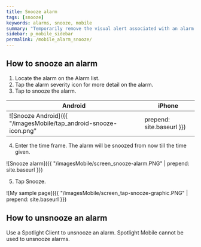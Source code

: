 ```yaml
---
title: Snooze alarm
tags: [snooze]
keywords: alarms, snooze, mobile
summary: "Temporarily remove the visual alert associated with an alarm."
sidebar: p_mobile_sidebar
permalink: /mobile_alarm_snooze/
---
```


## How to snooze an alarm

1. Locate the alarm on the Alarm list.
2. Tap the alarm severity icon for more detail on the alarm.
3. Tap to snooze the alarm.

Android | iPhone
--------|-------
![Snooze Android]({{ "/imagesMobile/tap_android-snooze-icon.png" | prepend: site.baseurl }}) | ![Snooze iPhone]({{ "/imagesMobile/tap_iOS-snooze-icon.png" | prepend: site.baseurl }})

4. Enter the time frame. The alarm will be snoozed from now till the time given.

![Snooze alarm]({{ "/imagesMobile/screen_snooze-alarm.PNG" | prepend: site.baseurl }})

5. Tap Snooze.

![My sample page]({{ "/imagesMobile/screen_tap-snooze-graphic.PNG" | prepend: site.baseurl }})


## How to unsnooze an alarm

Use a Spotlight Client to unsnooze an alarm. Spotlight Mobile cannot be used to unsnooze alarms.
